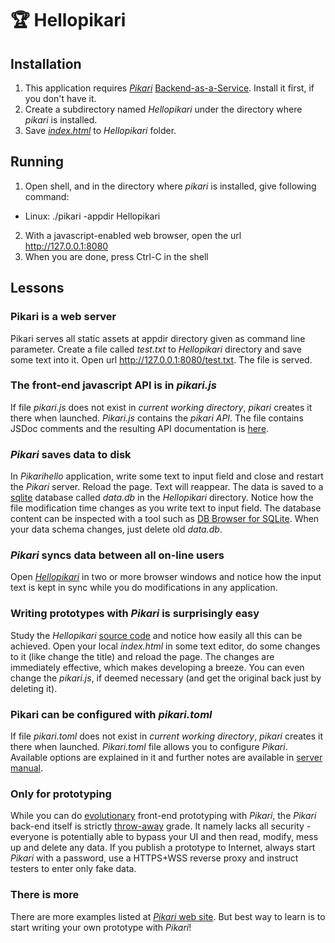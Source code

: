 # 🏆 Hellopikari

## Installation
1. This application requires *[Pikari](https://github.com/olliNiinivaara/Pikari/)* [Backend-as-a-Service](https://www.cloudflare.com/learning/serverless/glossary/backend-as-a-service-baas/). Install it first, if you don't have it.
2. Create a subdirectory named *Hellopikari* under the directory where *pikari* is installed.
3. Save *[index.html](https://github.com/olliNiinivaara/Hellopikari/raw/master/index.html)* to *Hellopikari* folder.

## Running
1. Open shell, and in the directory where *pikari* is installed, give following command:
- Linux:
  ./pikari -appdir Hellopikari
2. With a javascript-enabled web browser, open the url <http://127.0.0.1:8080>
3. When you are done, press Ctrl-C in the shell

## Lessons

### Pikari is a web server
Pikari serves all static assets at appdir directory given as command line parameter. Create a file called *test.txt* to *Hellopikari* directory and save some text into it. Open url <http://127.0.0.1:8080/test.txt>. The file is served.

### The front-end javascript API is in *pikari.js* 
If file *pikari.js* does not exist in *current working directory*, *pikari* creates it there when launched. *Pikari.js* contains the *pikari API*. The file contains JSDoc comments and the resulting API documentation is [here](http://htmlpreview.github.io/?https://github.com/olliNiinivaara/Pikari/blob/master/doc/pikari_API.html).

### *Pikari* saves data to disk
In *Pikarihello* application, write some text to input field and close and restart the *Pikari* server. Reload the page. Text will reappear. The data is saved to a [sqlite](https://www.sqlite.org/) database called *data.db* in the *Hellopikari* directory. Notice how the file modification time changes as you write text to input field. The database content can be inspected with a tool such as [DB Browser for SQLite](https://sqlitebrowser.org/). When your data schema changes, just delete old *data.db*.

### *Pikari* syncs data between all on-line users
Open *[Hellopikari](http://127.0.0.1:8080/)* in two or more browser windows and notice how the input text is kept in sync while you do modifications in any application.

### Writing prototypes with *Pikari* is surprisingly easy
Study the *Hellopikari* [source code](https://github.com/olliNiinivaara/Hellopikari/blob/master/index.html) and notice how easily all this can be achieved. Open your local *index.html* in some text editor, do some changes to it (like change the title) and reload the page. The changes are immediately effective, which makes developing a breeze. You can even change the *pikari.js*, if deemed necessary (and get the original back just by deleting it).

### Pikari can be configured with *pikari.toml*
If file *pikari.toml* does not exist in *current working directory*, *pikari* creates it there when launched. *Pikari.toml* file allows you to configure *Pikari*. Available options are explained in it and further notes are available in [server manual](https://github.com/olliNiinivaara/Pikari/blob/master/doc/pikari_man.md).

### Only for prototyping
While you can do [evolutionary](https://en.wikipedia.org/wiki/Software_prototyping#Evolutionary_prototyping) front-end prototyping with *Pikari*, the *Pikari* back-end itself is strictly [throw-away](https://en.wikipedia.org/wiki/Software_prototyping#Throwaway_prototyping) grade. It namely lacks all security - everyone is potentially able to bypass your UI and then read, modify, mess up and delete any data. If you publish a prototype to Internet, always start *Pikari* with a password, use a HTTPS+WSS reverse proxy and instruct testers to enter only fake data.

### There is more
There are more examples listed at [*Pikari* web site](https://github.com/olliNiinivaara/Pikari/). But best way to learn is to start writing your own prototype with *Pikari*!
